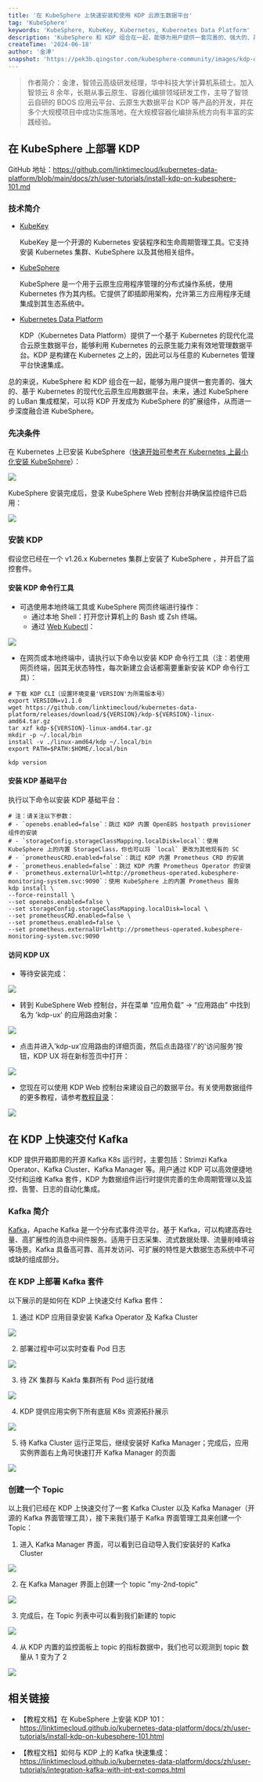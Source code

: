 ```yaml
---
title: '在 KubeSphere 上快速安装和使用 KDP 云原生数据平台'
tag: 'KubeSphere'
keywords: 'KubeSphere, KubeKey, Kubernetes, Kubernetes Data Platform'
description: 'KubeSphere 和 KDP 组合在一起，能够为用户提供一套完善的、强大的、基于 Kubernetes 的现代化云原生应用数据平台。未来，通过 KubeSphere 的 LuBan 集成框架，可以将 KDP 开发成为 KubeSphere 的扩展组件，从而进一步深度融合进 KubeSphere。'
createTime: '2024-06-18'
author: '金津'
snapshot: 'https://pek3b.qingstor.com/kubesphere-community/images/kdp-on-kubesphere-cover.png'
---
```


> 作者简介：金津，智领云高级研发经理，华中科技大学计算机系硕士。加入智领云 8 余年，长期从事云原生、容器化编排领域研发工作，主导了智领云自研的 BDOS 应用云平台、云原生大数据平台 KDP 等产品的开发，并在多个大规模项目中成功实施落地，在大规模容器化编排系统方向有丰富的实践经验。

## 在 KubeSphere 上部署 KDP

GitHub 地址：https://github.com/linktimecloud/kubernetes-data-platform/blob/main/docs/zh/user-tutorials/install-kdp-on-kubesphere-101.md

### 技术简介

- [KubeKey](https://github.com/kubesphere/kubekey)

  KubeKey 是一个开源的 Kubernetes 安装程序和生命周期管理工具。它支持安装 Kubernetes 集群、KubeSphere 以及其他相关组件。

- [KubeSphere](https://github.com/kubesphere/kubesphere)

  KubeSphere 是一个用于云原生应用程序管理的分布式操作系统，使用 Kubernetes 作为其内核。它提供了即插即用架构，允许第三方应用程序无缝集成到其生态系统中。

- [Kubernetes Data Platform](https://www.linktimecloud.com/kubernetes-data-platform)

  KDP（Kubernetes Data Platform）提供了一个基于 Kubernetes 的现代化混合云原生数据平台，能够利用 Kubernetes 的云原生能力来有效地管理数据平台。KDP 是构建在 Kubernetes 之上的，因此可以与任意的 Kubernetes 管理平台快速集成。

总的来说，KubeSphere 和 KDP 组合在一起，能够为用户提供一套完善的、强大的、基于 Kubernetes 的现代化云原生应用数据平台。未来，通过 KubeSphere 的 LuBan 集成框架，可以将 KDP 开发成为 KubeSphere 的扩展组件，从而进一步深度融合进 KubeSphere。

### 先决条件

在 Kubernetes 上已安装 KubeSphere（[快速开始可参考在 Kubernetes 上最小化安装 KubeSphere](https://kubesphere.io/zh/docs/v3.4/quick-start/minimal-kubesphere-on-k8s/)）：

![](https://pek3b.qingstor.com/kubesphere-community/images/ks-cluster-overview.png)

KubeSphere 安装完成后，登录 KubeSphere Web 控制台并确保监控组件已启用：

![](https://pek3b.qingstor.com/kubesphere-community/images/ks-monitoring.png)

### 安装 KDP

假设您已经在一个 v1.26.x Kubernetes 集群上安装了 KubeSphere ，并开启了监控套件。

#### 安装 KDP 命令行工具

- 可选使用本地终端工具或 KubeSphere 网页终端进行操作：
  - 通过本地 Shell：打开您计算机上的 Bash 或 Zsh 终端。
  - 通过 [Web Kubectl](https://kubesphere.io/zh/docs/v3.4/toolbox/web-kubectl/)：

![](https://pek3b.qingstor.com/kubesphere-community/images/ks-web-kubectl.png)

- 在网页或本地终端中，请执行以下命令以安装 KDP 命令行工具（注：若使用网页终端，因其无状态特性，每次新建立会话都需要重新安装 KDP 命令行工具）：

```
# 下载 KDP CLI（设置环境变量'VERSION'为所需版本号）
export VERSION=v1.1.0
wget https://github.com/linktimecloud/kubernetes-data-platform/releases/download/${VERSION}/kdp-${VERSION}-linux-amd64.tar.gz
tar xzf kdp-${VERSION}-linux-amd64.tar.gz
mkdir -p ~/.local/bin
install -v ./linux-amd64/kdp ~/.local/bin
export PATH=$PATH:$HOME/.local/bin

kdp version
```

#### 安装 KDP 基础平台

执行以下命令以安装 KDP 基础平台：

```
# 注：请关注以下参数：
# - `openebs.enabled=false`：跳过 KDP 内置 OpenEBS hostpath provisioner 组件的安装
# - `storageConfig.storageClassMapping.localDisk=local`：使用 KubeSphere 上的内置 StorageClass，你也可以将 `local` 更改为其他现有的 SC
# - `prometheusCRD.enabled=false`：跳过 KDP 内置 Prometheus CRD 的安装
# - `prometheus.enabled=false`：跳过 KDP 内置 Prometheus Operator 的安装
# - `prometheus.externalUrl=http://prometheus-operated.kubesphere-monitoring-system.svc:9090`：使用 KubeSphere 上的内置 Prometheus 服务
kdp install \
--force-reinstall \
--set openebs.enabled=false \
--set storageConfig.storageClassMapping.localDisk=local \
--set prometheusCRD.enabled=false \
--set prometheus.enabled=false \
--set prometheus.externalUrl=http://prometheus-operated.kubesphere-monitoring-system.svc:9090
```

#### 访问 KDP UX

- 等待安装完成：

![](https://pek3b.qingstor.com/kubesphere-community/images/ks-kdp-install.png)

- 转到 KubeSphere Web 控制台，并在菜单 “应用负载” -> “应用路由” 中找到名为 'kdp-ux' 的应用路由对象：

![](https://pek3b.qingstor.com/kubesphere-community/images/ks-kdp-ux-ingress.png)

- 点击并进入'kdp-ux'应用路由的详细页面，然后点击路径'/'的'访问服务'按钮，KDP UX 将在新标签页中打开：

![](https://pek3b.qingstor.com/kubesphere-community/images/ks-kdp-ux-access-service.png)

- 您现在可以使用 KDP Web 控制台来建设自己的数据平台。有关使用数据组件的更多教程，请参考[教程目录](https://github.com/linktimecloud/kubernetes-data-platform/blob/main/docs/zh/user-tutorials/tutorials.md)：

![](https://pek3b.qingstor.com/kubesphere-community/images/kdp-ux-landing-page.png)

## 在 KDP 上快速交付 Kafka

KDP 提供开箱即用的开源 Kafka K8s 运行时，主要包括：Strimzi Kafka Operator、Kafka Cluster、Kafka Manager 等。用户通过 KDP 可以高效便捷地交付和运维 Kafka 套件，KDP 为数据组件运行时提供完善的生命周期管理以及监控、告警、日志的自动化集成。

### Kafka 简介

[Kafka](https://linktimecloud.github.io/kubernetes-data-platform/docs/zh/catalog-overview/Kafka/overview.html)，Apache Kafka 是一个分布式事件流平台。基于 Kafka，可以构建高吞吐量、高扩展性的消息中间件服务。适用于日志采集、流式数据处理、流量削峰填谷等场景。Kafka 具备高可靠、高并发访问、可扩展的特性是大数据生态系统中不可或缺的组成部分。

### 在 KDP 上部署 Kafka 套件

以下展示的是如何在 KDP 上快速交付 Kafka 套件：

1. 通过 KDP 应用目录安装 Kafka Operator 及 Kafka Cluster

![](https://pek3b.qingstor.com/kubesphere-community/images/kdp-kafka-install.jpg)

2. 部署过程中可以实时查看 Pod 日志

![](https://pek3b.qingstor.com/kubesphere-community/images/kdp-kafka-pod.jpg)

3. 待 ZK 集群与 Kakfa 集群所有 Pod 运行就绪

![](https://pek3b.qingstor.com/kubesphere-community/images/kdp-kafka-intall-1.jpg)

4. KDP 提供应用实例下所有底层 K8s 资源拓扑展示

![](https://pek3b.qingstor.com/kubesphere-community/images/kdp-kafka-install-2.jpg)

5. 待 Kafka Cluster 运行正常后，继续安装好 Kafka Manager；完成后，应用实例界面右上角可快速打开 Kafka Manager 的页面

![](https://pek3b.qingstor.com/kubesphere-community/images/kdp-kafka-install-3.jpg)

### 创建一个 Topic

以上我们已经在 KDP 上快速交付了一套 Kafka Cluster 以及 Kafka Manager（开源的 Kafka 界面管理工具），接下来我们基于 Kafka 界面管理工具来创建一个 Topic：

1. 进入 Kafka Manager 界面，可以看到已自动导入我们安装好的 Kafka Cluster

![](https://pek3b.qingstor.com/kubesphere-community/images/kafka-topic-1.jpg)

2. 在 Kafka Manager 界面上创建一个 topic "my-2nd-topic"

![](https://pek3b.qingstor.com/kubesphere-community/images/kafka-topic-2.jpg)

3. 完成后，在 Topic 列表中可以看到我们新建的 topic

![](https://pek3b.qingstor.com/kubesphere-community/images/kafka-topic-3.jpg)

4. 从 KDP 内置的监控面板上 topic 的指标数据中，我们也可以观测到 topic 数量从 1 变为了 2

![](https://pek3b.qingstor.com/kubesphere-community/images/kafka-topic-4.jpg)

## 相关链接

- 【教程文档】在 KubeSphere 上安装 KDP 101：
  https://linktimecloud.github.io/kubernetes-data-platform/docs/zh/user-tutorials/install-kdp-on-kubesphere-101.html

- 【教程文档】如何与 KDP 上的 Kafka 快速集成：
  https://linktimecloud.github.io/kubernetes-data-platform/docs/zh/user-tutorials/integration-kafka-with-int-ext-comps.html
